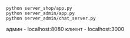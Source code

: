 ```
python server_shop/app.py
python server_admin/app.py
python server_admin/chat_server.py
```
админ - localhost:8080
клиент - localhost:3000
